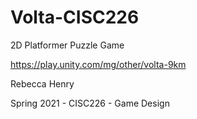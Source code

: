 # Volta-CISC226
2D Platformer Puzzle Game

https://play.unity.com/mg/other/volta-9km

Rebecca Henry

Spring 2021 - CISC226 - Game Design
